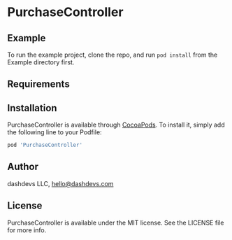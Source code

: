 # PurchaseController

## Example

To run the example project, clone the repo, and run `pod install` from the Example directory first.

## Requirements

## Installation

PurchaseController is available through [CocoaPods](https://cocoapods.org). To install
it, simply add the following line to your Podfile:

```ruby
pod 'PurchaseController'
```

## Author

dashdevs LLC, hello@dashdevs.com

## License

PurchaseController is available under the MIT license. See the LICENSE file for more info.
